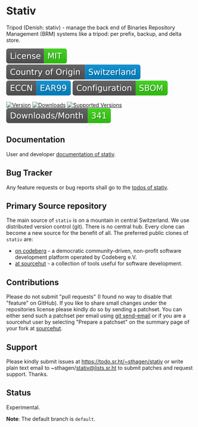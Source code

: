 # Stativ

Tripod (Denish: stativ) - manage the back end of Binaries Repository Management (BRM) systems like a tripod: per prefix, backup, and delta store.

[![License](docs/badges/license-spdx-mit.svg)](https://git.sr.ht/~sthagen/stativ/tree/default/item/LICENSE)
[![Country of Origin](docs/badges/country-of-origin-name-switzerland-neutral.svg)](https://git.sr.ht/~sthagen/stativ/tree/default/item/COUNTRY-OF-ORIGIN)
[![Export Classification Control Number (ECCN)](docs/badges/export-control-classification-number_eccn-ear99-neutral.svg)](https://git.sr.ht/~sthagen/stativ/tree/default/item/EXPORT-CONTROL-CLASSIFICATION-NUMBER)
[![Configuration](docs/badges/configuration-sbom.svg)](https://git.sr.ht/~sthagen/stativ/tree/default/item/docs/third-party/README.md)

[![Version](https://img.shields.io/pypi/v/stativ.svg?style=flat)](https://pypi.python.org/pypi/stativ/)
[![Downloads](https://static.pepy.tech/badge/stativ/month)](https://pepy.tech/project/stativ)
[![Supported Versions](https://img.shields.io/pypi/pyversions/stativ.svg?style=flat)](https://pypi.python.org/pypi/stativ/)
[![Maintenance Status](docs/badges/downloads-per-month.svg)](https://git.sr.ht/~sthagen/stativ/log)

## Documentation

User and developer [documentation of stativ](https://codes.dilettant.life/docs/stativ).

## Bug Tracker

Any feature requests or bug reports shall go to the [todos of stativ](https://todo.sr.ht/~sthagen/stativ).

## Primary Source repository

The main source of `stativ` is on a mountain in central Switzerland.
We use distributed version control (git).
There is no central hub.
Every clone can become a new source for the benefit of all.
The preferred public clones of `stativ` are:

* [on codeberg](https://codeberg.org/sthagen/stativ) - a democratic community-driven, non-profit software development platform operated by Codeberg e.V.
* [at sourcehut](https://git.sr.ht/~sthagen/stativ) - a collection of tools useful for software development.

## Contributions

Please do not submit "pull requests" (I found no way to disable that "feature" on GitHub).
If you like to share small changes under the repositories license please kindly do so by sending a patchset.
You can either send such a patchset per email using [git send-email](https://git-send-email.io) or 
if you are a sourcehut user by selecting "Prepare a patchset" on the summary page of your fork at [sourcehut](https://git.sr.ht/).

## Support

Please kindly submit issues at https://todo.sr.ht/~sthagen/stativ or write plain text email to ~sthagen/stativ@lists.sr.ht to submit patches and request support. Thanks.

## Status

Experimental.

**Note**: The default branch is `default`.
